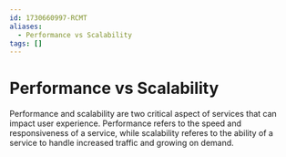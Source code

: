 ```yaml
---
id: 1730660997-RCMT
aliases:
  - Performance vs Scalability
tags: []
---
```


# Performance vs Scalability

Performance and scalability are two critical aspect of services that can impact user experience. Performance refers to the speed and responsiveness of a service, while scalability referes to the ability of a service to handle increased traffic and growing on demand.
